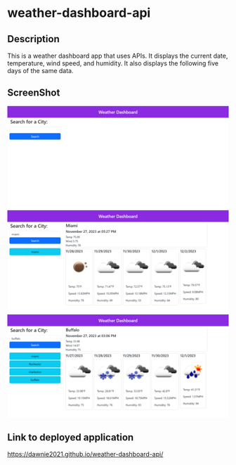 # weather-dashboard-api

## Description

This is a weather dashboard app that uses APIs. It displays the current date, temperature, wind speed, and humidity. It also displays the following five days of the same data. 

## ScreenShot
![Alt text](assets/images/Weather-Dashboard1.png)
![Alt text](assets/images/weather2.png)
![Alt text](assets/images/Weather-Dashboard3.png)

## Link to deployed application
https://dawnie2021.github.io/weather-dashboard-api/

